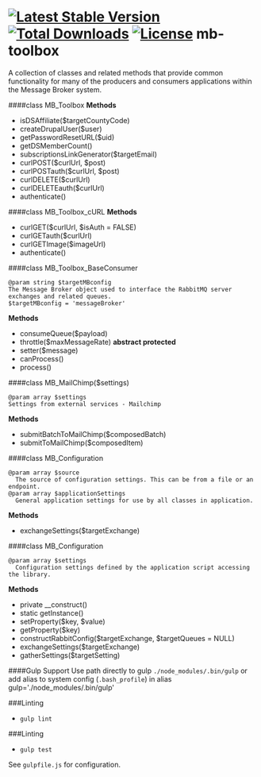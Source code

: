 [![Latest Stable Version](https://poser.pugx.org/dosomething/mb-toolbox/v/stable.svg)](https://packagist.org/packages/dosomething/mb-toolbox) [![Total Downloads](https://poser.pugx.org/dosomething/mb-toolbox/downloads.svg)](https://packagist.org/packages/dosomething/mb-toolbox)  [![License](https://poser.pugx.org/dosomething/mb-toolbox/license.svg)](https://packagist.org/packages/dosomething/mb-toolbox)
mb-toolbox
==========

A collection of classes and related methods that provide common functionality for many of the producers and consumers applications within the Message Broker system.

####class MB_Toolbox
**Methods**
- isDSAffiliate($targetCountyCode)
- createDrupalUser($user)
- getPasswordResetURL($uid)
- getDSMemberCount()
- subscriptionsLinkGenerator($targetEmail)
- curlPOST($curlUrl, $post)
- curlPOSTauth($curlUrl, $post)
- curlDELETE($curlUrl)
- curlDELETEauth($curlUrl)
- authenticate()


####class MB_Toolbox_cURL
**Methods**
- curlGET($curlUrl, $isAuth = FALSE)
- curlGETauth($curlUrl)
- curlGETImage($imageUrl)
- authenticate()


####class MB_Toolbox_BaseConsumer
```
@param string $targetMBconfig
The Message Broker object used to interface the RabbitMQ server exchanges and related queues.
$targetMBconfig = 'messageBroker'
```
**Methods**
- consumeQueue($payload)
- throttle($maxMessageRate)
**abstract protected**
- setter($message)
- canProcess()
- process()

####class MB_MailChimp($settings)
```
@param array $settings
Settings from external services - Mailchimp
```
**Methods**
- submitBatchToMailChimp($composedBatch)
- submitToMailChimp($composedItem)


####class MB_Configuration
```
@param array $source
  The source of configuration settings. This can be from a file or an endpoint.
@param array $applicationSettings
  General application settings for use by all classes in application.
```
**Methods**
- exchangeSettings($targetExchange)

####class MB_Configuration
```
@param array $settings
  Configuration settings defined by the application script accessing the library.
```
**Methods**
- private __construct()
- static getInstance()
- setProperty($key, $value)
- getProperty($key)
- constructRabbitConfig($targetExchange, $targetQueues = NULL)
- exchangeSettings($targetExchange)
- gatherSettings($targetSetting)


####Gulp Support
Use path directly to gulp `./node_modules/.bin/gulp` or add alias to system config (`.bash_profile`) in alias gulp='./node_modules/.bin/gulp'

###Linting
- `gulp lint`

###Linting
- `gulp test`

See `gulpfile.js` for configuration.
